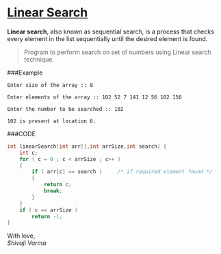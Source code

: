 [Linear Search](http://shivajivarma.com/code-base/c/2015/01/05/binary-search/)
=============

__Linear search__, also known as sequential search, is a process that checks every element in the list sequentially until the desired element is found.  

> Program to perform search on set of numbers using Linear search technique.

###Example
```
Enter size of the array :: 8
    
Enter elements of the array :: 102 52 7 141 12 56 102 156
    
Enter the number to be searched :: 102

102 is present at location 6.
```

###CODE
```c
int linearSearch(int arr[],int arrSize,int search) {
    int c;
    for ( c = 0 ; c < arrSize ; c++ )
    {
        if ( arr[c] == search )     /* if required element found */
        {
            return c;
            break;
        }
    }
    if ( c == arrSize )
        return -1;
}
```

With love,  
_Shivaji Varma_
